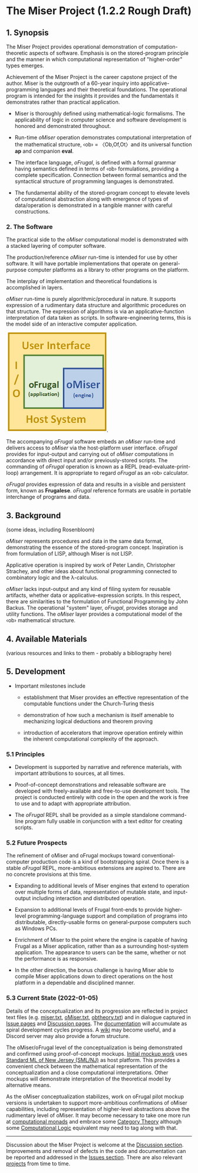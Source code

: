 <!-- README.md 1.2.2               UTF-8                           2023-08-13
     ---1----|----2----|----3----|----4----|----5----|----6----|----7----|---*

                      orcmid/miser Introduction
     -->

# The Miser Project (1.2.2 Rough Draft)

## 1. Synopsis

The Miser Project provides operational demonstration of computation-theoretic
aspects of software.  Emphasis is on the stored-program principle and the
manner in which computational representation of "higher-order" types emerges.

Achievement of the Miser Project is the career capstone project of the author.
Miser is the outgrowth of a 60-year inquiry into applicative-programming
languages and their theoretical foundations.  The operational program is
intended for the insights it provides and the fundamentals it demonstrates
rather than practical application.

* Miser is thoroughly defined using mathematical-logic formalisms.  The
  applicability of logic in computer science and software development is
  honored and demonstrated throughout.

* Run-time *oMiser* operation demonstrates computational interpretation of the
  mathematical structure, ‹ob› = 〈Ob,Of,Ot〉and its universal function
  **ap** and companion **eval**.

* The interface language, *oFrugal*, is defined with a formal grammar having
  semantics defined in terms of ‹ob› formulations, providing a complete
  specification.  Connection between formal semantics and the syntactical
  structure of programming languages is demonstrated.

* The fundamental ability of the stored-program concept to elevate levels of
  computational abstraction along with emergence of types of data/operation is
  demonstrated in a tangible manner with careful constructions.

### 2. The Software

The practical side to the *oMiser* computational model is demonstrated with a
stacked layering of computer software.

The production/reference *oMiser* run-time is intended for use by other
software.  It will have portable implementations that operate on
general-purpose computer platforms as a library to other programs on the
platform.

The interplay of implementation and theoretical foundations is accomplished in
layers.

*oMiser* run-time is purely algorithmic/procedural in
nature.  It supports expression of a rudimentary data structure and
algorithmic procedures on that structure.  The expression of algorithms is via
an applicative-function interpretation of data taken as scripts.  In
software-engineering terms, this is the model side of an interactive computer
application.

![Hosting oFrugal/oMiser](https://github.com/orcmid/miser/blob/master/oMiser/mockups/SML/tutorials/omiser-2017-11-08-0920-1stStack.png).

The accompanying *oFrugal* software embeds an *oMiser* run-time and delivers
access to *oMiser* via the host-platform user interface.  *oFrugal* provides
for input-output and carrying out of *oMiser* computations in accordance with
direct input and/or previously-stored scripts.  The commanding of *oFrugal*
operation is known as a REPL (read-evaluate-print-loop) arrangement.
It is appropriate to regard *oFrugal* as an ‹ob› calculator.

*oFrugal* provides expression of data and results in a visible and
persistent form, known as **Frugalese**.  *oFrugal* reference formats
are usable in portable interchange of programs and data.

## 3. Background

(some ideas, including Rosenbloom)

*oMiser* represents procedures and data in the same data format, demonstrating
the essence of the stored-program concept.  Inspiration is from formulation of
LISP, although Miser is not LISP.

Applicative operation is inspired by work of Peter Landin,
Christopher Strachey, and other ideas about functional programming connected
to combinatory logic and the λ-calculus.

*oMiser* lacks input-output and any kind of filing system for reusable
artifacts, whether data or applicative-expression scripts.  In this respect,
there are similarities to the formulation of Functional Programming by John
Backus.  The operational "system" layer, *oFrugal*, provides storage and
utility functions.  The *oMiser* layer provides a computational model
of the ‹ob› mathematical structure.

## 4. Available Materials

(various resources and links to them - probably a bibliography here)

## 5. Development

* Important milestones include

  * establishment that Miser provides an effective representation of the
    computable functions under the Church-Turing thesis

  * demonstration of how such a mechanism is itself amenable to mechanizing
    logical deductions and theorem proving

  * introduction of accelerators that improve operation entirely within the
    inherent computational complexity of the approach.

### 5.1 Principles

* Development is supported by narrative and reference materials, with
  important attributions to sources, at all times.

* Proof-of-concept demonstrations and releasable software are developed
  with freely-available and free-to-use development tools.  The project
  is conducted entirely with code in the open and the work is free to use and
  to adapt with appropriate attribution.

* The *oFrugal* REPL shall be provided as a simple standalone command-line
  program fully usable in conjunction with a text editor for creating scripts.

### 5.2 Future Prospects

The refinement of oMiser and oFrugal mockups toward conventional-computer
production code is a kind of bootstrapping spiral. Once there is a stable
*oFrugal* REPL, more-ambitious extensions are aspired to.  There are no
concrete provisions at this time.

* Expanding to additional levels of Miser engines that extend to operation
  over multiple forms of data, representation of mutable state, and
  input-output including interaction and distributed operation.

* Expansion to additional levels of Frugal front-ends to provide higher-level
  programming-language support and compilation of programs into distributable,
  directly-usable forms on general-purpose computers such as Windows PCs.

* Enrichment of Miser to the point where the  engine is capable of having
  Frugal as a Miser application, rather than as a
  surrounding host-system application.  The appearance to users can be the
  same, whether or not the performance is as responsive.

* In the other
  direction, the bonus challenge is having Miser able to compile Miser
  applications down to direct operations on the host platform in a dependable
  and disciplined manner.

### 5.3 Current State (2022-01-05)

Details of the conceptualization and its progression are reflected in project
text files (e.g. [miser.txt](miser.txt), [oMiser.txt](oMiser/oMiser.txt),
[obtheory.txt](oMiser/obtheory.txt)) and in dialogue captured in
[Issue pages](https://github.com/orcmid/miser/issues) and
[Discussion pages](https://github.com/orcmid/miser/discussions).  The
[documentation](https://orcmid.github.io/miser/) will accumulate as spiral
development cycles progress. A [wiki](https://github.com/orcmid/miser/wiki)
may become useful, and a Discord server may also provide a forum structure.

The oMiser/oFrugal level of the conceptualization is being demonstrated
and confirmed using proof-of-concept mockups.
[Initial mockup work](oMiser/mockups/mockups.txt) uses
[Standard ML of New Jersey (SML/NJ)](https://www.smlnj.org/) as host platform.
This provides a convenient check between the mathematical representation of
the conceptualization and a close computational interpretations.  Other
mockups will demonstrate interpretation of the theoretical model by
alternative means.

As the oMiser conceptualization stabilizes, work on oFrugal pilot mockup
versions is undertaken to support more-ambitious confirmations of oMiser
capabilities, including representation of higher-level abstractions above the
rudimentary level of oMiser.  It may become necessary to take one more run at
[computational monads](https://en.wikipedia.org/wiki/Monad_(functional_programming))
and embrace some
[Category Theory](https://en.wikipedia.org/wiki/Category_theory)
although some
[Computational Logic](https://www.cs.utexas.edu/users/moore/acl2/) equivalent
may need to tag along with that.

----

Discussion about the Miser Project is welcome at the
[Discussion section](https://github.com/orcmid/miser/discussions).
Improvements and removal of defects in the code and documentation can be
reported and addressed in the
[Issues section](https://github.com/orcmid/miser/issues).  There are also
relevant [projects](https://github.com/orcmid/miser/projects?type=classic)
from time to time.

<!-- ---1----|----2----|----3----|----4----|----5----|----6----|----7----|--*

     1.2.2 2023-08-13T21:28Z Mostly-stable draft
     1.2.1 2023-08-13T17:30Z Continued re-arrangement and proofing
     1.2.0 2023-08-13T15:34Z Rough Draft re-arrangement for proofing
     1.1.0 2022-01-05T21:49Z Smoothing and Revision of Text, Progression,
           Current State
     1.0.1 2018-08-26 Added TODOs and 5Ps placeholer
     1.0.0 2018-01-11 Initial Stable README

                           end of miser/README.md
     -->
